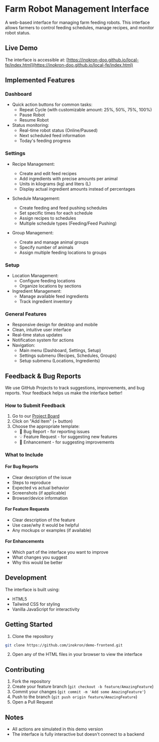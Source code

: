 # Farm Robot Management Interface

A web-based interface for managing farm feeding robots. This interface allows farmers to control feeding schedules, manage recipes, and monitor robot status.

## Live Demo

The interface is accessible at: [https://inokron-doo.github.io/local-fe/index.html](https://inokron-doo.github.io/local-fe/index.html)

## Implemented Features

### Dashboard
- Quick action buttons for common tasks:
  - Repeat Cycle (with customizable amount: 25%, 50%, 75%, 100%)
  - Pause Robot
  - Resume Robot
- Status monitoring:
  - Real-time robot status (Online/Paused)
  - Next scheduled feed information
  - Today's feeding progress

### Settings
- Recipe Management:
  - Create and edit feed recipes
  - Add ingredients with precise amounts per animal
  - Units in kilograms (kg) and liters (L)
  - Display actual ingredient amounts instead of percentages

- Schedule Management:
  - Create feeding and feed pushing schedules
  - Set specific times for each schedule
  - Assign recipes to schedules
  - Multiple schedule types (Feeding/Feed Pushing)

- Group Management:
  - Create and manage animal groups
  - Specify number of animals
  - Assign multiple feeding locations to groups

### Setup
- Location Management:
  - Configure feeding locations
  - Organize locations by sections
- Ingredient Management:
  - Manage available feed ingredients
  - Track ingredient inventory

### General Features
- Responsive design for desktop and mobile
- Clean, intuitive user interface
- Real-time status updates
- Notification system for actions
- Navigation:
  - Main menu (Dashboard, Settings, Setup)
  - Settings submenu (Recipes, Schedules, Groups)
  - Setup submenu (Locations, Ingredients)

## Feedback & Bug Reports

We use GitHub Projects to track suggestions, improvements, and bug reports. Your feedback helps us make the interface better!

### How to Submit Feedback

1. Go to our [Project Board](https://github.com/orgs/inokron-doo/projects/3)
2. Click on "Add Item" (+ button)
3. Choose the appropriate template:
   - 🐛 Bug Report - for reporting issues
   - 💡 Feature Request - for suggesting new features
   - 🔄 Enhancement - for suggesting improvements

### What to Include

#### For Bug Reports
- Clear description of the issue
- Steps to reproduce
- Expected vs actual behavior
- Screenshots (if applicable)
- Browser/device information

#### For Feature Requests
- Clear description of the feature
- Use case/why it would be helpful
- Any mockups or examples (if available)

#### For Enhancements
- Which part of the interface you want to improve
- What changes you suggest
- Why this would be better

## Development

The interface is built using:
- HTML5
- Tailwind CSS for styling
- Vanilla JavaScript for interactivity

## Getting Started

1. Clone the repository
```bash
git clone https://github.com/inokron/demo-frontend.git
```

2. Open any of the HTML files in your browser to view the interface

## Contributing

1. Fork the repository
2. Create your feature branch (`git checkout -b feature/AmazingFeature`)
3. Commit your changes (`git commit -m 'Add some AmazingFeature'`)
4. Push to the branch (`git push origin feature/AmazingFeature`)
5. Open a Pull Request


## Notes

- All actions are simulated in this demo version
- The interface is fully interactive but doesn't connect to a backend 
